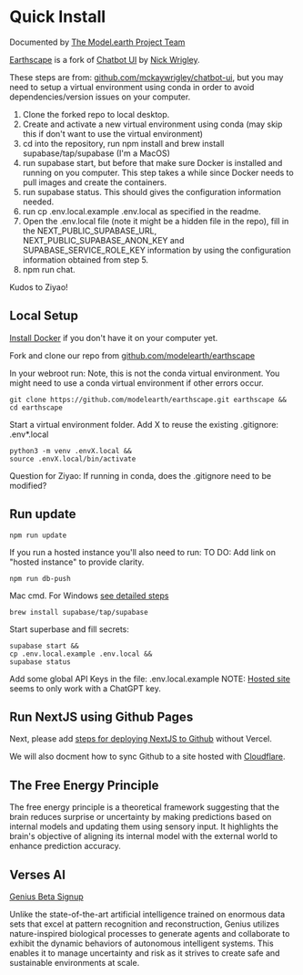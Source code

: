 # Quick Install

Documented by [The Model.earth Project Team](/io)

[Earthscape](../) is a fork of [Chatbot UI](https://github.com/mckaywrigley/chatbot-ui) by [Nick Wrigley](https://twitter.com/mckaywrigley).  

These steps are from: [github.com/mckaywrigley/chatbot-ui](https://github.com/mckaywrigley/chatbot-ui), but you may need to setup a virtual environment using conda in order to avoid dependencies/version issues on your computer. 

1. Clone the forked repo to local desktop.
2. Create and activate a new virtual environment using conda (may skip this if don't want to use the virtual environment)
3. cd into the repository, run npm install and brew install supabase/tap/supabase (I'm a MacOS)
4. run supabase start, but before that make sure Docker is installed and running on you computer. This step takes a while since Docker needs to pull images and create the containers.
5. run supabase status. This should gives the configuration information needed.
6. run cp .env.local.example .env.local as specified in the readme.
7. Open the .env.local file (note it might be a hidden file in the repo), fill in the NEXT_PUBLIC_SUPABASE_URL, NEXT_PUBLIC_SUPABASE_ANON_KEY and SUPABASE_SERVICE_ROLE_KEY information by using the configuration information obtained from step 5.
8. npm run chat. 

Kudos to Ziyao!
<br>

## Local Setup

[Install Docker](https://docs.docker.com/get-docker/) if you don't have it on your computer yet.

Fork and clone our repo from [github.com/modelearth/earthscape](https://github.com/modelearth/earthscape/)

In your webroot run:
Note, this is not the conda virtual environment.
You might need to use a conda virtual environment if other errors occur.

	git clone https://github.com/modelearth/earthscape.git earthscape &&
	cd earthscape

Start a virtual environment folder.
Add X to reuse the existing .gitignore: .env\*.local

	python3 -m venv .envX.local &&
	source .envX.local/bin/activate

Question for Ziyao: If running in conda, does the .gitignore need to be modified?


## Run update

	npm run update

If you run a hosted instance you'll also need to run: 
TO DO: Add link on "hosted instance" to provide clarity.

	npm run db-push


Mac cmd. For Windows [see detailed steps](../)

	brew install supabase/tap/supabase

Start superbase and fill secrets:

	supabase start &&
	cp .env.local.example .env.local &&
	supabase status


Add some global API Keys in the file: .env.local.example
NOTE: [Hosted site](https://www.chatbotui.com) seems to only work with a ChatGPT key.

<!--
## Current Errors

Errors are occurring because Docker was not yet configured.
TO DO: Please add Docker setup info above.

npm run update
failed to connect to postgres: failed to connect to host=127.0.0.1 user=postgres database=postgres: dial error (dial tcp 127.0.0.1:54322: connect: connection refused)

supabase start
failed to start docker container: Error response from daemon: Mounts denied: approving /Users/helix/Library/Data/earthscape/supabase/functions: file does not exist

supabase status
Error response from daemon: No such container: supabase_db_chatbotui
-->

## Run NextJS using Github Pages

Next, please add [steps for deploying NextJS to Github](https://www.freecodecamp.org/news/how-to-deploy-next-js-app-to-github-pages/) without Vercel.

We will also docment how to sync Github to a site hosted with [Cloudflare](https://model.earth/localsite/start/cloudflare/).


## The Free Energy Principle

The free energy principle is a theoretical framework suggesting that the brain reduces surprise or uncertainty by making predictions based on internal models and updating them using sensory input. It highlights the brain's objective of aligning its internal model with the external world to enhance prediction accuracy.

## Verses AI

[Genius Beta Signup](https://www.verses.ai/genius)

Unlike the state-of-the-art artificial intelligence trained on enormous data sets that excel at pattern recognition and reconstruction, Genius utilizes nature-inspired biological processes to generate agents and collaborate to exhibit the dynamic behaviors of autonomous intelligent systems. This enables it to manage uncertainty and risk as it strives to create safe and sustainable environments at scale.